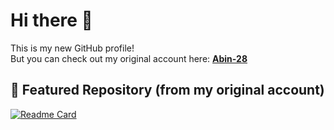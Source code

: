 # Hi there 👋

This is my new GitHub profile!  
But you can check out my original account here: [**Abin-28**](https://github.com/Abin-28)  

## 📂 Featured Repository (from my original account)

[![Readme Card](https://github-readme-stats.vercel.app/api/pin/?username=Abin-28&repo=Abin-28&show_owner=true&theme=radical)](https://github.com/Abin-28)


